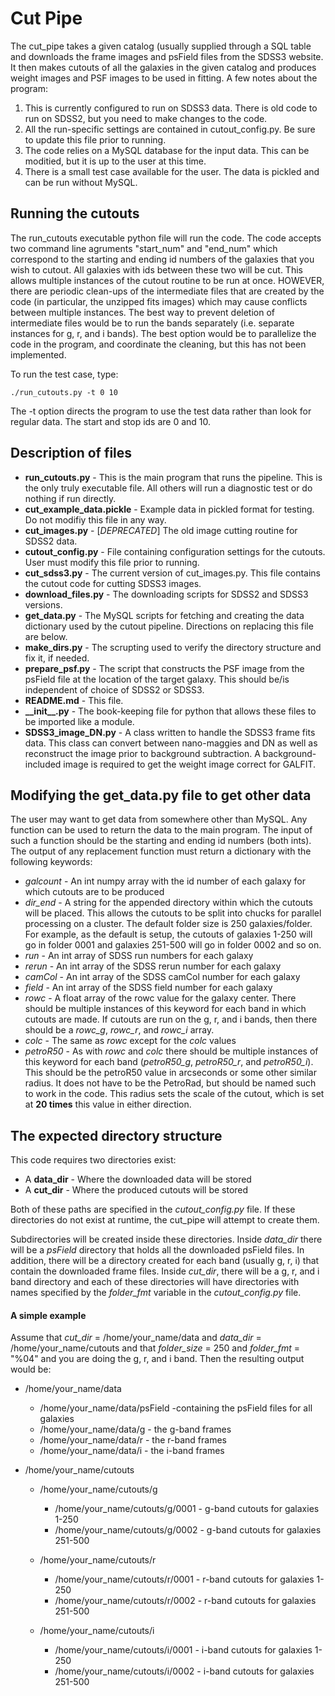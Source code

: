 Cut Pipe
================
The cut_pipe takes a given catalog (usually supplied through a SQL table and downloads the frame images and psField files from 
the SDSS3 website. It then makes cutouts of all the galaxies in the given catalog and produces weight images and PSF images
to be used in fitting. A few notes about the program:

1. This is currently configured to run on SDSS3 data. There is old code to run on SDSS2, but you need to make changes to the code.
2. All the run-specific settings are contained in cutout_config.py. Be sure to update this file prior to running.
3. The code relies on a MySQL database for the input data. This can be moditied, but it is up to the user at this time.
4. There is a small test case available for the user. The data is pickled and can be run without MySQL.


Running the cutouts
--------------------
The run_cutouts executable python file will run the code. The code accepts two command line agruments "start_num" and "end_num" which correspond to the starting and ending id numbers of the galaxies that you wish to cutout. All galaxies with ids between these two will be cut. This allows multiple instances of the cutout routine to be run at once. HOWEVER, there are periodic clean-ups of the intermediate files that are created by the code (in particular, the unzipped fits images) which may cause conflicts between multiple instances. The best way to prevent deletion of intermediate files would be to run the bands separately (i.e. separate instances for g, r, and i bands). The best option would be to parallelize the code in the program, and coordinate the cleaning, but this has not been implemented.

To run the test case, type:

    ./run_cutouts.py -t 0 10

The -t option directs the program to use the test data rather than look for regular data. The start and stop ids are 0 and 10.


Description of files
---------------------
* __run_cutouts.py__ -
    This is the main program that runs the pipeline. This is the only truly executable file. All others will run a diagnostic test or do nothing if run directly.
* __cut_example_data.pickle__ -
    Example data in pickled format for testing. Do not modifiy this file in any way.
* __cut_images.py__ - [*DEPRECATED*] The old image cutting routine for SDSS2 data.
* __cutout_config.py__ - File containing configuration settings for the cutouts. User must modify this file prior to running.
* __cut_sdss3.py__ - The current version of cut_images.py. This file contains the cutout code for cutting SDSS3 images.
* __download_files.py__ - The downloading scripts for SDSS2 and SDSS3 versions. 
* __get_data.py__ - The MySQL scripts for fetching and creating the data dictionary used by the cutout pipeline. Directions on replacing this file are below.
* __make_dirs.py__ - The scrupting used to verify the directory structure and fix it, if needed.
* __prepare_psf.py__ - The script that constructs the PSF image from the psField file at the location of the target galaxy. This should be/is independent of choice of SDSS2 or SDSS3. 
* __README.md__ - This file.
* __\_\_init\_\_.py__ - The book-keeping file for python that allows these files to be imported like a module.
* __SDSS3_image_DN.py__ - A class written to handle the SDSS3 frame fits data. This class can convert between nano-maggies and DN as well as reconstruct the image prior to background subtraction. A background-included image is required to get the weight image correct for GALFIT.

Modifying the get_data.py file to get other data
--------------------------------------------------------------------
The user may want to get data from somewhere other than MySQL. Any function can be used to 
return the data to the main program. The input of such a function should be the starting and ending id numbers (both ints). The output of any replacement function must return a 
dictionary with the following keywords:

* _galcount_ - An int numpy array with the id number of each galaxy for which cutouts are to be produced
* _dir_end_ - A string for the appended directory within which the cutouts will be placed. This allows the cutouts to be split into chucks for parallel processing on a cluster. The default folder size is 250 galaxies/folder. For example, as the default is setup, the cutouts of galaxies 1-250 will go in folder 0001 and galaxies 251-500 will go in folder 0002 and so on. 
* _run_ - An int array of SDSS run numbers for each galaxy
* _rerun_ - An int array of the SDSS rerun number for each galaxy
* _camCol_ - An int array of the SDSS camCol number for each galaxy
* _field_ - An int array of the SDSS field number for each galaxy
* _rowc_ - A float array of the rowc value for the galaxy center. There should be multiple instances of this keyword for each band in which cutouts are made. If cutouts are run on the g, r, and i bands, then there should be a _rowc_g_, _rowc_r_, and _rowc_i_ array.
* _colc_ - The same as _rowc_ except for the _colc_ values
* _petroR50_ - As with _rowc_ and _colc_ there should be multiple instances of this keyword for each band (_petroR50_g_, _petroR50_r_, and _petroR50_i_). This should be the petroR50 value in arcseconds or some other similar radius. It does not have to be the PetroRad, but should be named such to work in the code. This radius sets the scale of the cutout, which is set at __20 times__ this value in either direction.


The expected directory structure
----------------------------------
This code requires two directories exist:

* A __data_dir__ - Where the downloaded data will be stored
* A __cut_dir__ - Where the produced cutouts will be stored

Both of these paths are specified in the _cutout_config.py_ file. If these directories do not exist at runtime, the cut\_pipe will attempt to create them. 

Subdirectories will be created inside these directories. Inside _data_dir_  there will be a _psField_ directory that holds all the downloaded psField files. In addition, there will be a directory created for each band (usually g, r, i) that contain the downloaded frame files. Inside _cut_dir_, there will be a g, r, and i band directory and each of these directories will have directories with names specified by the _folder_fmt_ variable in the _cutout_config.py_ file. 

#### A simple example
Assume that _cut_dir_ = /home/your_name/data and _data_dir_ = /home/your_name/cutouts and that _folder_size_ = 250 and _folder_fmt_ = "%04" and you are doing the g, r, and i band. Then the resulting output would be:

* /home/your_name/data
  
  - /home/your_name/data/psField -containing the psField files for all galaxies
  - /home/your_name/data/g - the g-band frames
  - /home/your_name/data/r - the r-band frames
  - /home/your_name/data/i - the i-band frames
     
* /home/your_name/cutouts

  - /home/your_name/cutouts/g
 
    * /home/your_name/cutouts/g/0001 - g-band cutouts for galaxies 1-250
    * /home/your_name/cutouts/g/0002 - g-band cutouts for galaxies 251-500

  - /home/your_name/cutouts/r
 
    * /home/your_name/cutouts/r/0001 - r-band cutouts for galaxies 1-250
    * /home/your_name/cutouts/r/0002 - r-band cutouts for galaxies 251-500

  - /home/your_name/cutouts/i
 
    * /home/your_name/cutouts/i/0001 - i-band cutouts for galaxies 1-250
    * /home/your_name/cutouts/i/0002 - i-band cutouts for galaxies 251-500
